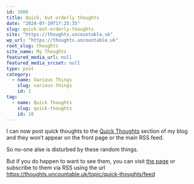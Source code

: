 ```yaml
---
id: 1006
title: Quick, but orderly thoughts
date: "2024-07-19T17:25:35"
slug: quick-but-orderly-thoughts
site: "https://thoughts.uncountable.uk"
wp_url: "https://thoughts.uncountable.uk"
root_slug: thoughts
site_name: My Thoughts
featured_media_url: null
featured_media_srcset: null
type: post
category:
  - name: Various Things
    slug: various-things
    id: 1
tag:
  - name: Quick Thoughts
    slug: quick-thoughts
    id: 10
---
```



<p>I can now post quick thoughts to the <a href="https://thoughts.uncountable.uk/topic/quick-thoughts/">Quick Thoughts</a> section of my blog and they won&#8217;t appear on the front page or the main RSS feed.  </p>



<p>So no-one alse is disturbed by these random things.  </p>



<p>But if you do happen to want to see them, you can visit <a href="https://thoughts.uncountable.uk/topic/quick-thoughts">the page</a> or subscribe to them via RSS using the url <a href="https://thoughts.uncountable.uk/topic/quick-thoughts/feed">https://thoughts.uncountable.uk/topic/quick-thoughts/feed</a></p>
